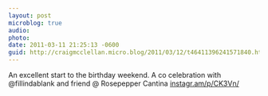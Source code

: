 ```yaml
---
layout: post
microblog: true
audio: 
photo: 
date: 2011-03-11 21:25:13 -0600
guid: http://craigmcclellan.micro.blog/2011/03/12/t46411396241571840.html
---
```

An excellent start to the birthday weekend. A co celebration with @fillindablank and friend  @ Rosepepper Cantina [instagr.am/p/CK3Vn/](http://instagr.am/p/CK3Vn/)
